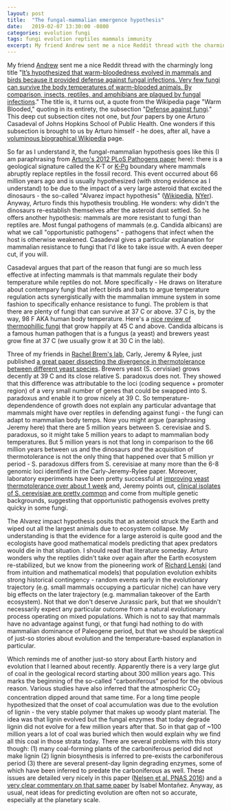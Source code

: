 ```yaml
---
layout: post
title:  "The fungal-mammalian emergence hypothesis"
date:   2019-02-07 13:30:00 -0800
categories: evolution fungi
tags: fungi evolution reptiles mammals immunity
excerpt: My friend Andrew sent me a nice Reddit thread with the charmingly long title "It’s hypothesized that warm-bloodedness evolved in mammals and birds because it provided defense against fungal infections. Very few fungi can survive the body temperatures of warm-blooded animals. By comparison, insects, reptiles, and amphibians are plagued by fungal infections."
---
```


My friend [Andrew](https://twitter.com/andrewbadr) sent me a nice Reddit thread with the charmingly long title "[It’s hypothesized that warm-bloodedness evolved in mammals and birds because it provided defense against fungal infections. Very few fungi can survive the body temperatures of warm-blooded animals. By comparison, insects, reptiles, and amphibians are plagued by fungal infections](https://www.reddit.com/r/todayilearned/comments/ahs4kw/til_its_hypothesized_that_warmbloodedness_evolved/eeigv79/)." The title is, it turns out, a quote from the Wikipedia page "Warm Blooded," quoting in its entirety, the subsection "[Defense against fungi](https://en.wikipedia.org/wiki/Warm-blooded#Defense_against_fungi)." This deep cut subsection cites not one, but *four* papers by one Arturo Casadeval of Johns Hopkins School of Public Health. One wonders if this subsection is brought to us by Arturo himself - he does, after all, have a [voluminous biographical Wikipedia](https://en.wikipedia.org/wiki/Arturo_Casadevall) page. 

So far as I understand it, the fungal-mammalian hypothesis goes like this (I am paraphrasing from [Arturo's 2012 PLoS Pathogens paper](https://journals.plos.org/plospathogens/article?id=10.1371/journal.ppat.1002808#ppat.1002808-Beernaert1) here): there is a geological signature called the K-T or [K-Pg](https://en.wikipedia.org/wiki/Cretaceous%E2%80%93Paleogene_boundary) boundary where mammals abruptly replace reptiles in the fossil record. This event occurred about 66 million years ago and is usually hypothesized (with strong evidence as I understand) to be due to the impact of a very large asteroid that excited the dinosaurs - the so-called "Alvarez impact hypothesis" ([Wikipedia](https://en.wikipedia.org/wiki/Alvarez_hypothesis), [NYer](https://www.newyorker.com/magazine/2009/05/25/the-sixth-extinction)). Anyway, Arturo finds this hypothesis troubling. He wonders: why didn't the dinosaurs re-establish themselves after the asteroid dust settled. So he offers another hypothesis: mammals are more resistant to fungi than reptiles are. Most fungal pathogens of mammals (e.g. Candida albicans) are what we call "opportunistic pathogens" - pathogens that infect when the host is otherwise weakened. Casadeval gives a particular explanation for mammalian resistance to fungi that I'd like to take issue with. A even deeper cut, if you will. 

Casadeval argues that part of the reason that fungi are so much less effective at infecting mammals is that mammals regulate their body temperature while reptiles do not. More specifically -  He draws on literature about contempary fungi that infect birds and bats to argue temperature regulation acts synergistically with the mammalian immune system in some fashion to specifically enhance resistance to fungi. The problem is that there are plenty of fungi that can survive at 37 C or above. 37 C is, by the way, 98 F AKA human body temperature. Here's a [nice review of thermophillic fungi](https://www.ncbi.nlm.nih.gov/pubmed/10974122) that grow happily at 45 C and above. Candida albicans is a famous human pathogen that is a fungus (a yeast) and brewers yeast grow fine at 37 C (we usually grow it at 30 C in the lab). 

Three of my friends in [Rachel Brem's lab](https://bremlab.berkeley.edu/), Carly, Jeremy & Rylee, just published [a great paper dissecting the divergence in thermotolerance between different yeast species](https://www.ncbi.nlm.nih.gov/pubmed/30297967). Brewers yeast (S. cervisiae) grows decently at 39 C and its close relative S. paradoxus does not. They showed that this difference was attributable to the loci (coding sequence + promoter region) of a very small number of genes that could be swapped into S. paradoxus and enable it to grow nicely at 39 C. So temperature-dependendence of growth does not explain any particular advantage that mammals might have over reptiles in defending against fungi - the fungi can adapt to mammalian body temps. Now you might argue (paraphrasing Jeremy here) that there are 5 million years between S. cerevisiae and S. paradoxus, so it might take 5 million years to adapt to mammalian body temperatures. But 5 million years is not that long in comparison to the 66 million years between us and the dinosaurs *and* the acquisition of thermotolerance is not the only thing that happened over that 5 million yr period - S. paradoxus differs from S. cerevisiae at many more than the 6-8 genomic loci identified in the Carly-Jeremy-Rylee paper. Moreover, laboratory experiments have been pretty successful at [improving yeast thermotolerance over about 1 week](https://biotechnologyforbiofuels.biomedcentral.com/articles/10.1186/1754-6834-6-151) and, Jeremy points out, [clinical isolates of S. cerevisiae are pretty common](https://www.ncbi.nlm.nih.gov/pmc/articles/PMC4417123/) and come from multiple genetic backgrounds, suggesting that opportunistic pathogensis evolves pretty quicky in some fungi. 

The Alvarez impact hypothesis posits that an asteroid struck the Earth and wiped out all the largest animals due to ecosystem collapse. My understanding is that the evidence for a large asteroid is quite good and the ecologists have good mathematical models predicting that apex predators would die in that situation. I should read that literature someday. Arturo wonders why the reptiles didn't take over again after the Earth ecosystem re-stabilized, but we know from the pioneering work of [Richard Lenski](https://www.pnas.org/content/105/23/7899) (and from intuition and mathematical models) that population evolution exhibits strong historical contingency - random events early in the evolutionary trajectory (e.g. small mammals occupying a particular niche) can have very big effects on the later trajectory (e.g. mammalian takeover of the Earth ecosystem). Not that we don't deserve Jurassic park, but that we shouldn't necessarily expect any particular outcome from a natural evolutionary process operating on mixed populations. Which is not to say that mammals have no advantage against fungi, or that fungi had nothing to do with mammalian dominance of Paleogene period, but that we should be skeptical of just-so stories about evolution and the temperature-based explanation in particular.

Which reminds me of another just-so story about Earth history and evolution that I learned about recently. Apparently there is a very large glut of coal in the geological record starting about 300 million years ago. This marks the beginning of the so-called "carboniferous" period for the obvious reason. Various studies have also inferred that the atmospheric CO<sub>2</sub> concentration dipped around that same time. For a long time people hypothesized that the onset of coal accumulation was due to the evolution of lignin - the very stable polymer that makes up woody plant material. The idea was that lignin evolved but the fungal enzymes that today degrade lignin did not evolve for a few million years after that. So in that gap of ~100 million years a lot of coal was buried which then would explain why we find all this coal in those strata today. There are several problems with this story though: (1) many coal-forming plants of the carboniferous period did not make lignin (2) lignin biosynthesis is inferred to pre-exists the carboniferous period (3) there are several present-day lignin degrading enzymes, some of which have been inferred to predate the carboniferous as well. These issues are detailed very nicely in this paper ([Nelsen et al. PNAS 2016](https://www.ncbi.nlm.nih.gov/pubmed/26787881)) and a [very clear commentary on that same paper](https://www.pnas.org/content/113/9/2334) by Isabel Montañez. Anyway, as usual, neat ideas for predicting evolution are often not so accurate, especially at the planetary scale.

